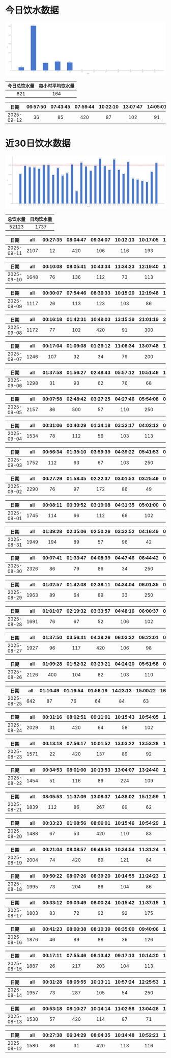 # 今日饮水数据

<div align=center>
<img src="today.png" style="zoom: 100%;" />

| 今日总饮水量 | 每小时平均饮水量 |
| :----: | :----: |
| 821 | 164 |
</div>

| 日期 | 06:57:50 | 07:43:45 | 07:59:44 | 10:22:10 | 13:07:47 | 14:05:01 |
| :----: | :----: | :----: | :----: | :----: | :----: | :----: |
| 2025-09-12 | 36 | 85 | 420 | 87 | 102 | 91 |

# 近30日饮水数据

<div align=center>
<img src="30.png"style="zoom: 100%;" />

| 总饮水量 | 日均饮水量 |
| :----: | :----: |
| 52123 | 1737 |
</div>

| 日期 | all | 00:27:35 | 08:04:47 | 09:34:07 | 10:12:13 | 10:17:05 | 11:17:24 | 12:16:31 | 13:04:17 | 15:15:03 | 16:06:58 | 16:20:03 | 17:01:47 | 19:25:55 | 20:12:52 | 22:07:10 | 22:44:14 |
| :----: | :----: | :----: | :----: | :----: | :----: | :----: | :----: | :----: | :----: | :----: | :----: | :----: | :----: | :----: | :----: | :----: | :----: |
| 2025-09-11 | 2107 | 12 | 420 | 106 | 116 | 193 | 104 | 96 | 89 | 113 | 187 | 89 | 36 | 97 | 46 | 300 | 103 |

| 日期 | all | 00:10:08 | 08:05:41 | 10:43:34 | 11:34:23 | 12:19:40 | 13:08:11 | 14:16:00 | 15:13:27 | 15:56:42 | 17:48:27 | 20:28:43 | 21:17:27 | 21:24:50 | 22:17:44 | 23:15:29 | 23:52:00 |
| :----: | :----: | :----: | :----: | :----: | :----: | :----: | :----: | :----: | :----: | :----: | :----: | :----: | :----: | :----: | :----: | :----: | :----: |
| 2025-09-10 | 1648 | 76 | 136 | 112 | 73 | 113 | 97 | 66 | 83 | 116 | 67 | 77 | 300 | 107 | 116 | 86 | 23 |

| 日期 | all | 00:30:07 | 07:54:46 | 08:36:33 | 10:15:20 | 12:19:48 | 13:10:46 | 16:11:20 | 17:01:13 | 17:34:34 | 22:54:07 | 23:08:50 |
| :----: | :----: | :----: | :----: | :----: | :----: | :----: | :----: | :----: | :----: | :----: | :----: | :----: |
| 2025-09-09 | 1117 | 26 | 113 | 123 | 103 | 86 | 92 | 113 | 33 | 61 | 300 | 67 |

| 日期 | all | 00:16:18 | 01:42:31 | 10:49:03 | 13:15:39 | 21:01:19 | 21:37:05 | 22:51:47 |
| :----: | :----: | :----: | :----: | :----: | :----: | :----: | :----: | :----: |
| 2025-09-08 | 1172 | 77 | 102 | 420 | 91 | 300 | 114 | 68 |

| 日期 | all | 00:17:04 | 01:09:08 | 01:26:12 | 11:08:34 | 13:07:48 | 14:25:22 | 18:20:33 | 19:15:11 | 22:00:21 | 22:34:45 | 23:18:35 |
| :----: | :----: | :----: | :----: | :----: | :----: | :----: | :----: | :----: | :----: | :----: | :----: | :----: |
| 2025-09-07 | 1246 | 107 | 32 | 34 | 79 | 200 | 92 | 87 | 113 | 300 | 113 | 89 |

| 日期 | all | 01:37:58 | 01:56:27 | 02:48:43 | 05:57:12 | 10:51:46 | 11:35:05 | 12:15:22 | 14:41:43 | 14:58:28 | 15:47:31 | 17:05:15 | 17:57:04 | 18:35:40 | 20:04:55 | 22:27:10 | 23:04:46 |
| :----: | :----: | :----: | :----: | :----: | :----: | :----: | :----: | :----: | :----: | :----: | :----: | :----: | :----: | :----: | :----: | :----: | :----: |
| 2025-09-06 | 1298 | 31 | 93 | 62 | 76 | 68 | 69 | 49 | 300 | 77 | 86 | 69 | 23 | 13 | 123 | 67 | 92 |

| 日期 | all | 00:07:58 | 02:48:42 | 03:27:25 | 04:27:46 | 05:54:08 | 07:13:54 | 07:49:59 | 08:15:01 | 09:39:48 | 15:23:44 | 17:06:56 | 18:02:06 | 18:47:55 | 18:48:37 | 19:43:34 | 21:33:38 | 21:46:46 | 22:37:25 | 23:37:42 |
| :----: | :----: | :----: | :----: | :----: | :----: | :----: | :----: | :----: | :----: | :----: | :----: | :----: | :----: | :----: | :----: | :----: | :----: | :----: | :----: | :----: |
| 2025-09-05 | 2157 | 86 | 500 | 57 | 110 | 250 | 122 | 73 | 69 | 34 | 62 | 33 | 67 | 47 | 85 | 121 | 76 | 72 | 107 | 186 |

| 日期 | all | 00:31:06 | 00:40:29 | 01:34:18 | 03:32:17 | 04:02:12 | 05:52:53 | 08:02:08 | 08:13:50 | 09:08:16 | 17:01:06 | 18:56:49 | 19:20:29 | 19:54:04 | 20:52:14 | 22:39:29 |
| :----: | :----: | :----: | :----: | :----: | :----: | :----: | :----: | :----: | :----: | :----: | :----: | :----: | :----: | :----: | :----: | :----: |
| 2025-09-04 | 1534 | 78 | 112 | 56 | 103 | 113 | 250 | 22 | 49 | 63 | 63 | 300 | 97 | 62 | 103 | 63 |

| 日期 | all | 00:56:34 | 01:35:10 | 03:59:39 | 04:39:22 | 05:41:53 | 07:17:47 | 07:47:31 | 08:12:29 | 08:56:53 | 16:49:44 | 18:45:17 | 19:23:58 | 20:09:54 | 20:39:11 | 21:12:58 | 22:31:25 |
| :----: | :----: | :----: | :----: | :----: | :----: | :----: | :----: | :----: | :----: | :----: | :----: | :----: | :----: | :----: | :----: | :----: | :----: |
| 2025-09-03 | 1752 | 112 | 63 | 67 | 103 | 250 | 228 | 33 | 76 | 69 | 67 | 300 | 87 | 34 | 72 | 102 | 89 |

| 日期 | all | 00:27:29 | 01:58:45 | 02:22:37 | 03:01:53 | 03:25:49 | 04:11:35 | 05:20:07 | 05:50:03 | 06:08:11 | 06:36:17 | 07:06:46 | 07:19:07 | 09:05:52 | 16:31:45 | 17:04:52 | 18:24:04 | 18:51:17 | 19:50:49 | 20:05:37 | 20:31:32 | 20:54:42 | 21:06:41 | 21:52:54 | 22:04:47 | 22:30:49 |
| :----: | :----: | :----: | :----: | :----: | :----: | :----: | :----: | :----: | :----: | :----: | :----: | :----: | :----: | :----: | :----: | :----: | :----: | :----: | :----: | :----: | :----: | :----: | :----: | :----: | :----: | :----: |
| 2025-09-02 | 2290 | 76 | 97 | 172 | 86 | 49 | 107 | 112 | 250 | 76 | 81 | 59 | 113 | 55 | 86 | 33 | 250 | 76 | 77 | 61 | 116 | 86 | 33 | 47 | 31 | 61 |

| 日期 | all | 00:08:11 | 00:39:52 | 03:10:08 | 04:31:35 | 05:01:00 | 05:30:32 | 06:02:59 | 06:35:32 | 07:16:32 | 08:44:06 | 08:48:14 | 17:47:57 | 21:01:06 | 21:38:55 | 22:44:57 |
| :----: | :----: | :----: | :----: | :----: | :----: | :----: | :----: | :----: | :----: | :----: | :----: | :----: | :----: | :----: | :----: | :----: |
| 2025-09-01 | 1745 | 114 | 66 | 112 | 66 | 102 | 98 | 300 | 116 | 96 | 37 | 66 | 200 | 77 | 83 | 212 |

| 日期 | all | 01:39:28 | 02:35:06 | 02:50:26 | 03:32:52 | 04:16:49 | 04:42:40 | 05:16:24 | 05:21:00 | 13:52:22 | 16:17:24 | 18:14:08 | 18:43:55 | 19:08:34 | 19:34:57 | 19:35:39 | 20:31:33 | 20:55:07 | 21:01:31 | 21:18:37 | 22:32:37 | 23:02:14 |
| :----: | :----: | :----: | :----: | :----: | :----: | :----: | :----: | :----: | :----: | :----: | :----: | :----: | :----: | :----: | :----: | :----: | :----: | :----: | :----: | :----: | :----: | :----: |
| 2025-08-31 | 1949 | 194 | 89 | 57 | 96 | 42 | 44 | 31 | 33 | 97 | 65 | 600 | 51 | 72 | 96 | 69 | 84 | 59 | 57 | 49 | 31 | 33 |

| 日期 | all | 00:07:41 | 01:33:47 | 04:08:39 | 04:47:46 | 06:44:42 | 08:29:29 | 13:50:50 | 20:54:48 | 21:25:08 | 22:45:57 | 23:16:40 | 23:24:27 |
| :----: | :----: | :----: | :----: | :----: | :----: | :----: | :----: | :----: | :----: | :----: | :----: | :----: | :----: |
| 2025-08-30 | 2326 | 86 | 79 | 86 | 34 | 250 | 54 | 96 | 840 | 420 | 216 | 63 | 102 |

| 日期 | all | 01:02:57 | 01:42:08 | 02:38:11 | 04:34:04 | 06:01:35 | 07:15:44 | 07:46:41 | 08:15:53 | 09:14:48 | 14:55:09 | 19:23:37 | 20:13:33 | 20:42:04 | 21:04:42 | 21:57:10 | 22:46:39 | 23:15:34 |
| :----: | :----: | :----: | :----: | :----: | :----: | :----: | :----: | :----: | :----: | :----: | :----: | :----: | :----: | :----: | :----: | :----: | :----: | :----: |
| 2025-08-29 | 1963 | 89 | 64 | 89 | 33 | 250 | 203 | 55 | 61 | 33 | 49 | 300 | 57 | 63 | 82 | 307 | 61 | 167 |

| 日期 | all | 01:01:07 | 02:19:32 | 03:33:57 | 04:48:16 | 06:00:37 | 07:49:04 | 09:20:34 | 16:49:09 | 17:11:09 | 17:38:18 | 17:59:08 | 18:39:27 | 19:43:41 | 20:09:46 | 20:28:58 | 22:39:48 | 22:49:29 | 23:59:51 |
| :----: | :----: | :----: | :----: | :----: | :----: | :----: | :----: | :----: | :----: | :----: | :----: | :----: | :----: | :----: | :----: | :----: | :----: | :----: | :----: |
| 2025-08-28 | 1691 | 76 | 67 | 52 | 106 | 102 | 62 | 21 | 61 | 82 | 68 | 43 | 66 | 33 | 226 | 197 | 114 | 84 | 231 |

| 日期 | all | 01:37:50 | 03:56:41 | 04:39:26 | 06:03:32 | 06:22:01 | 07:13:58 | 08:15:39 | 09:18:39 | 18:09:41 | 19:16:30 | 19:49:26 | 20:28:44 | 22:38:56 | 22:43:17 | 23:34:39 |
| :----: | :----: | :----: | :----: | :----: | :----: | :----: | :----: | :----: | :----: | :----: | :----: | :----: | :----: | :----: | :----: | :----: |
| 2025-08-27 | 1927 | 96 | 117 | 420 | 106 | 98 | 87 | 76 | 23 | 200 | 99 | 87 | 33 | 62 | 189 | 234 |

| 日期 | all | 01:09:28 | 01:52:32 | 03:23:21 | 04:24:20 | 05:51:58 | 06:25:52 | 07:25:34 | 08:21:59 | 09:19:46 | 16:41:05 | 16:50:44 | 17:10:57 | 17:22:11 | 18:19:16 | 18:43:47 | 18:56:02 | 19:49:10 | 20:07:00 | 20:31:49 | 22:34:01 | 23:30:19 |
| :----: | :----: | :----: | :----: | :----: | :----: | :----: | :----: | :----: | :----: | :----: | :----: | :----: | :----: | :----: | :----: | :----: | :----: | :----: | :----: | :----: | :----: | :----: |
| 2025-08-26 | 2126 | 400 | 104 | 82 | 103 | 110 | 84 | 98 | 67 | 79 | 21 | 83 | 121 | 29 | 91 | 102 | 92 | 96 | 33 | 28 | 217 | 86 |

| 日期 | all | 01:10:49 | 01:16:54 | 01:56:19 | 14:23:13 | 15:00:22 | 16:46:46 | 20:33:57 | 20:51:04 |
| :----: | :----: | :----: | :----: | :----: | :----: | :----: | :----: | :----: | :----: |
| 2025-08-25 | 642 | 87 | 76 | 64 | 84 | 63 | 42 | 63 | 163 |

| 日期 | all | 00:31:16 | 08:02:51 | 09:11:01 | 10:15:43 | 10:54:05 | 11:23:01 | 11:46:37 | 12:18:15 | 13:04:53 | 14:57:34 | 15:15:16 | 17:35:53 | 18:59:13 | 19:59:37 | 21:55:34 | 22:14:49 | 22:44:35 | 23:16:50 |
| :----: | :----: | :----: | :----: | :----: | :----: | :----: | :----: | :----: | :----: | :----: | :----: | :----: | :----: | :----: | :----: | :----: | :----: | :----: | :----: |
| 2025-08-24 | 2029 | 31 | 420 | 64 | 58 | 102 | 87 | 51 | 200 | 99 | 89 | 62 | 114 | 114 | 54 | 300 | 53 | 88 | 43 |

| 日期 | all | 00:13:18 | 07:56:17 | 10:01:52 | 13:03:22 | 13:53:28 | 15:22:49 | 16:12:03 | 20:41:34 | 22:13:48 | 22:30:14 | 23:04:42 | 23:35:33 |
| :----: | :----: | :----: | :----: | :----: | :----: | :----: | :----: | :----: | :----: | :----: | :----: | :----: | :----: |
| 2025-08-23 | 1571 | 22 | 420 | 137 | 89 | 92 | 52 | 89 | 102 | 300 | 103 | 91 | 74 |

| 日期 | all | 00:34:53 | 08:01:00 | 10:13:53 | 13:04:07 | 13:24:40 | 14:16:26 | 15:16:00 | 16:31:18 | 17:08:49 | 17:35:13 | 18:39:08 | 20:39:42 | 22:04:25 | 22:35:10 | 22:56:48 | 23:36:40 |
| :----: | :----: | :----: | :----: | :----: | :----: | :----: | :----: | :----: | :----: | :----: | :----: | :----: | :----: | :----: | :----: | :----: | :----: |
| 2025-08-22 | 1454 | 51 | 116 | 89 | 224 | 109 | 79 | 78 | 116 | 56 | 87 | 89 | 96 | 88 | 61 | 79 | 36 |

| 日期 | all | 08:05:53 | 11:37:09 | 13:08:37 | 14:38:02 | 15:12:59 | 15:27:27 | 17:25:07 | 19:46:41 | 21:52:27 | 22:31:48 | 22:44:15 | 23:44:58 | 23:58:06 |
| :----: | :----: | :----: | :----: | :----: | :----: | :----: | :----: | :----: | :----: | :----: | :----: | :----: | :----: | :----: |
| 2025-08-21 | 1839 | 112 | 86 | 267 | 89 | 62 | 420 | 67 | 109 | 300 | 92 | 117 | 34 | 84 |

| 日期 | all | 00:33:23 | 01:08:56 | 08:06:01 | 10:15:46 | 10:54:29 | 13:03:22 | 14:00:23 | 14:51:47 | 16:08:10 | 17:31:48 | 21:59:30 |
| :----: | :----: | :----: | :----: | :----: | :----: | :----: | :----: | :----: | :----: | :----: | :----: | :----: |
| 2025-08-20 | 1488 | 67 | 53 | 420 | 110 | 83 | 89 | 91 | 317 | 112 | 32 | 114 |

| 日期 | all | 00:21:04 | 08:08:57 | 09:46:50 | 10:34:54 | 11:31:24 | 13:02:22 | 13:45:48 | 14:09:45 | 16:26:26 | 17:14:38 | 17:43:28 | 18:37:37 | 20:27:02 | 21:32:12 | 23:32:29 | 23:51:07 |
| :----: | :----: | :----: | :----: | :----: | :----: | :----: | :----: | :----: | :----: | :----: | :----: | :----: | :----: | :----: | :----: | :----: | :----: |
| 2025-08-19 | 2004 | 74 | 420 | 89 | 121 | 84 | 89 | 109 | 89 | 82 | 101 | 35 | 173 | 63 | 300 | 114 | 61 |

| 日期 | all | 00:50:22 | 08:07:26 | 08:39:20 | 10:14:55 | 11:24:23 | 13:06:07 | 13:40:30 | 15:02:28 | 15:30:42 | 17:10:20 | 17:45:39 | 19:23:41 | 21:39:12 | 21:58:18 | 22:11:06 | 22:30:20 | 22:55:16 |
| :----: | :----: | :----: | :----: | :----: | :----: | :----: | :----: | :----: | :----: | :----: | :----: | :----: | :----: | :----: | :----: | :----: | :----: | :----: |
| 2025-08-18 | 1995 | 73 | 204 | 86 | 104 | 86 | 94 | 94 | 197 | 89 | 76 | 33 | 420 | 89 | 92 | 113 | 112 | 33 |

| 日期 | all | 00:33:12 | 06:03:49 | 08:00:24 | 10:15:42 | 11:37:15 | 12:15:49 | 12:41:25 | 13:10:03 | 14:12:06 | 14:57:47 | 15:15:04 | 16:14:49 | 17:36:10 | 19:06:22 | 19:58:06 | 21:35:42 | 21:48:23 | 22:23:01 |
| :----: | :----: | :----: | :----: | :----: | :----: | :----: | :----: | :----: | :----: | :----: | :----: | :----: | :----: | :----: | :----: | :----: | :----: | :----: | :----: |
| 2025-08-17 | 1803 | 83 | 72 | 92 | 92 | 175 | 100 | 89 | 91 | 84 | 114 | 33 | 94 | 104 | 86 | 114 | 200 | 91 | 89 |

| 日期 | all | 00:41:23 | 08:00:38 | 08:10:39 | 08:35:00 | 09:40:06 | 10:17:17 | 11:01:23 | 12:18:00 | 14:01:33 | 14:48:18 | 15:20:56 | 16:45:40 | 17:37:55 | 19:28:11 | 20:41:48 | 22:01:15 | 22:50:59 | 23:13:53 |
| :----: | :----: | :----: | :----: | :----: | :----: | :----: | :----: | :----: | :----: | :----: | :----: | :----: | :----: | :----: | :----: | :----: | :----: | :----: | :----: |
| 2025-08-16 | 1876 | 46 | 89 | 88 | 36 | 126 | 91 | 82 | 100 | 400 | 78 | 104 | 79 | 88 | 98 | 82 | 112 | 89 | 88 |

| 日期 | all | 00:17:11 | 07:55:46 | 08:13:42 | 09:17:13 | 10:14:20 | 10:14:52 | 11:03:30 | 13:02:26 | 13:48:47 | 14:31:40 | 14:45:51 | 15:14:36 | 18:35:23 | 21:17:20 | 21:22:08 | 23:23:35 | 23:56:38 |
| :----: | :----: | :----: | :----: | :----: | :----: | :----: | :----: | :----: | :----: | :----: | :----: | :----: | :----: | :----: | :----: | :----: | :----: | :----: |
| 2025-08-15 | 1887 | 26 | 217 | 203 | 104 | 113 | 127 | 89 | 34 | 102 | 77 | 64 | 76 | 91 | 300 | 102 | 69 | 93 |

| 日期 | all | 00:31:28 | 08:05:55 | 10:13:11 | 10:57:24 | 12:25:53 | 13:05:33 | 14:16:54 | 15:24:44 | 16:29:09 | 16:59:56 | 18:30:22 | 20:03:03 | 22:13:49 | 22:22:20 | 22:40:07 | 23:26:53 |
| :----: | :----: | :----: | :----: | :----: | :----: | :----: | :----: | :----: | :----: | :----: | :----: | :----: | :----: | :----: | :----: | :----: | :----: |
| 2025-08-14 | 1957 | 73 | 287 | 105 | 54 | 250 | 103 | 169 | 93 | 84 | 45 | 89 | 77 | 300 | 114 | 62 | 52 |

| 日期 | all | 00:53:18 | 08:10:27 | 10:14:14 | 11:02:58 | 13:04:26 | 13:34:17 | 15:02:01 | 16:05:12 | 20:18:12 | 21:53:55 | 22:58:57 | 23:47:04 |
| :----: | :----: | :----: | :----: | :----: | :----: | :----: | :----: | :----: | :----: | :----: | :----: | :----: | :----: |
| 2025-08-13 | 1530 | 57 | 420 | 114 | 87 | 71 | 89 | 189 | 104 | 87 | 112 | 109 | 91 |

| 日期 | all | 00:27:38 | 06:34:29 | 08:04:35 | 10:14:48 | 10:52:21 | 12:22:02 | 13:08:07 | 14:36:39 | 20:44:46 | 21:42:11 | 22:19:39 | 22:46:20 |
| :----: | :----: | :----: | :----: | :----: | :----: | :----: | :----: | :----: | :----: | :----: | :----: | :----: | :----: |
| 2025-08-12 | 1580 | 86 | 31 | 420 | 113 | 116 | 101 | 94 | 102 | 47 | 300 | 106 | 64 |


